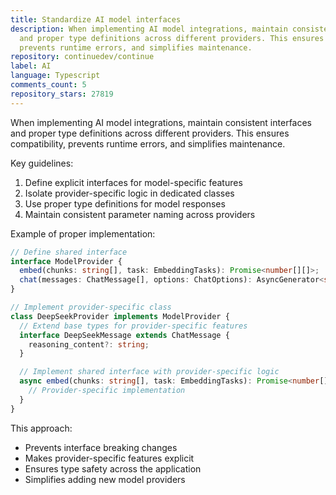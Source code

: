 ```yaml
---
title: Standardize AI model interfaces
description: When implementing AI model integrations, maintain consistent interfaces
  and proper type definitions across different providers. This ensures compatibility,
  prevents runtime errors, and simplifies maintenance.
repository: continuedev/continue
label: AI
language: Typescript
comments_count: 5
repository_stars: 27819
---
```


When implementing AI model integrations, maintain consistent interfaces and proper type definitions across different providers. This ensures compatibility, prevents runtime errors, and simplifies maintenance.

Key guidelines:
1. Define explicit interfaces for model-specific features
2. Isolate provider-specific logic in dedicated classes
3. Use proper type definitions for model responses
4. Maintain consistent parameter naming across providers

Example of proper implementation:

```typescript
// Define shared interface
interface ModelProvider {
  embed(chunks: string[], task: EmbeddingTasks): Promise<number[][]>;
  chat(messages: ChatMessage[], options: ChatOptions): AsyncGenerator<string>;
}

// Implement provider-specific class
class DeepSeekProvider implements ModelProvider {
  // Extend base types for provider-specific features
  interface DeepSeekMessage extends ChatMessage {
    reasoning_content?: string;
  }

  // Implement shared interface with provider-specific logic
  async embed(chunks: string[], task: EmbeddingTasks): Promise<number[][]> {
    // Provider-specific implementation
  }
}
```

This approach:
- Prevents interface breaking changes
- Makes provider-specific features explicit
- Ensures type safety across the application
- Simplifies adding new model providers